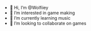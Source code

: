 - 👋 Hi, I’m @Wolfiiey
- 👀 I’m interested in game making
- 🌱 I’m currently learning music
- 💞️ I’m looking to collaborate on games




